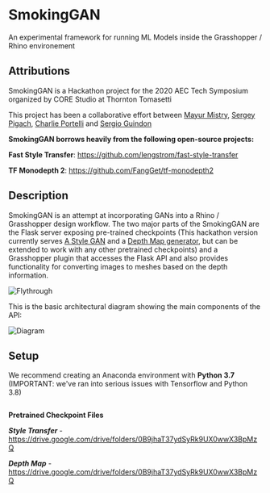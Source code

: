 # SmokingGAN
An experimental framework for running ML Models inside the Grasshopper / Rhino environement

## Attributions
SmokingGAN is a Hackathon project for the 2020 AEC Tech Symposium organized by CORE Studio at Thornton Tomasetti

This project has been a collaborative effort between [Mayur Mistry](https://github.com/Mistrymm7), [Sergey Pigach](https://github.com/enmerk4r), [Charlie Portelli](https://github.com/Crashnorun) and [Sergio Guindon](https://github.com/sguindon)

**SmokingGAN borrows heavily from the following open-source projects:**

**Fast Style Transfer**: https://github.com/lengstrom/fast-style-transfer

**TF Monodepth 2**: https://github.com/FangGet/tf-monodepth2

## Description
SmokingGAN is an attempt at incorporating GANs into a Rhino / Grasshopper design workflow. The two major parts of the SmokingGAN are the Flask server exposing pre-trained checkpoints (This hackathon version currently serves [A Style GAN](https://github.com/lengstrom/fast-style-transfer) and a [Depth Map generator](https://github.com/FangGet/tf-monodepth2), but can be extended to work with any other pretrained checkpoints) and a Grasshopper plugin that accesses the Flask API and also provides functionality for converting images to meshes based on the depth information.

![Flythrough](https://github.com/enmerk4r/SmokingGAN/blob/main/Assets/FlyThrough.gif)

This is the basic architectural diagram showing the main components of the API:

![Diagram](https://github.com/enmerk4r/SmokingGAN/blob/main/Images/Image%20GAN%20Flow%20Chart.png)
 
 ## Setup
 We recommend creating an Anaconda environment with **Python 3.7** (IMPORTANT: we've ran into serious issues with Tensorflow and Python 3.8)
 ```conda create --name your-env-name python=3.7
 ```
 
 **Pretrained Checkpoint Files** 
 
 
 ***Style Transfer*** - https://drive.google.com/drive/folders/0B9jhaT37ydSyRk9UX0wwX3BpMzQ
 
 
 ***Depth Map*** - https://drive.google.com/drive/folders/0B9jhaT37ydSyRk9UX0wwX3BpMzQ
